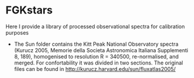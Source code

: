 # FGKstars
Here I provide a library of processed observational spectra for calibration purposes
- The Sun folder contains the Kitt Peak National Observatory spectra (Kurucz 2005, Memorie della Societa Astronomica Italiana Supplementi 8, 189), homogenised to resolution R = 340500, re-normalised, and merged. For confortability it was divided in two sections. The original files can be found in http://kurucz.harvard.edu/sun/fluxatlas2005/
